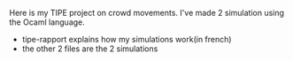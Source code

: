 Here is my TIPE project on crowd movements. I've made 2 simulation using the Ocaml language.
- tipe-rapport explains how my simulations work(in french)
- the other 2 files are the 2 simulations
